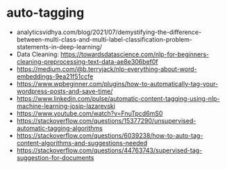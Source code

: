 # auto-tagging
- analyticsvidhya.com/blog/2021/07/demystifying-the-difference-between-multi-class-and-multi-label-classification-problem-statements-in-deep-learning/
- Data Cleaning: https://towardsdatascience.com/nlp-for-beginners-cleaning-preprocessing-text-data-ae8e306bef0f 
- https://medium.com/@b.terryjack/nlp-everything-about-word-embeddings-9ea21f51ccfe
- https://www.wpbeginner.com/plugins/how-to-automatically-tag-your-wordpress-posts-and-save-time/
- https://www.linkedin.com/pulse/automatic-content-tagging-using-nlp-machine-learning-josip-lazarevski
- https://www.youtube.com/watch?v=FnuTpcd6mS0
- https://stackoverflow.com/questions/15377290/unsupervised-automatic-tagging-algorithms
- https://stackoverflow.com/questions/6039238/how-to-auto-tag-content-algorithms-and-suggestions-needed
- https://stackoverflow.com/questions/44763743/supervised-tag-suggestion-for-documents
